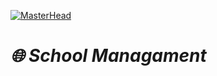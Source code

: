 [![MasterHead](https://inceptor.co.ke/wp-content/uploads/2020/12/School-Management-Software-Trends-in-Kenya-2021.gif
)](https://simurg-01.io)

# _🌐 School Managament_


